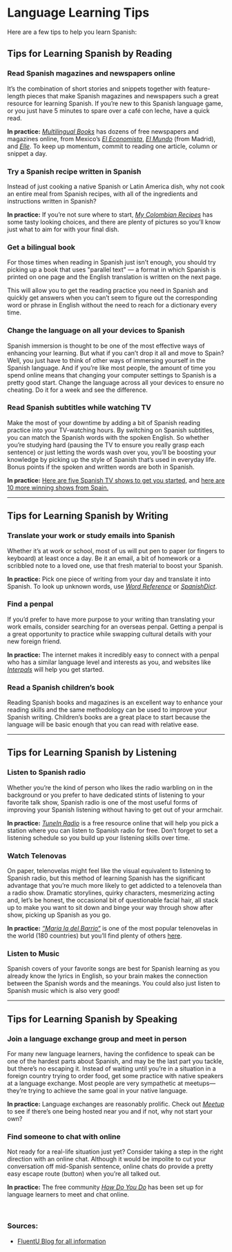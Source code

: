 <h1>Language Learning Tips</h1>
<p>Here are a few tips to help you learn Spanish:</p>

<p>
<h2><strong>Tips for Learning Spanish by Reading</strong></h2>

<h3>Read Spanish magazines and newspapers online</h3>
<p>It’s the combination of short stories and snippets together with feature-length pieces that make Spanish magazines and newspapers such a great resource for learning Spanish. If you’re new to this Spanish language game, or you just have 5 minutes to spare over a café con leche, have a quick read.</p>

<p><strong>In practice:</strong> <a href="https://shop.multilingualbooks.com/pages/learn-spanish-with-online-magazines"><i>Multilingual Books</i></a> has dozens of free newspapers and magazines online, from Mexico’s <a href="https://www.eleconomista.com.mx/"><i>El Economista</i></a>, <a href="https://www.elmundo.es/"><i>El Mundo</i></a> (from Madrid), and <a href="https://www.elle.com/es/"><i>Elle</i></a>. To keep up momentum, commit to reading one article, column or snippet a day.</p>


<h3>Try a Spanish recipe written in Spanish</h3>
<p>Instead of just cooking a native Spanish or Latin America dish, why not cook an entire meal from Spanish recipes, with all of the ingredients and instructions written in Spanish?</p>

<p><strong>In practice:</strong> If you’re not sure where to start, <a href="https://www.mycolombianrecipes.com/es/"><i>My Colombian Recipes</i></a> has some tasty looking choices, and there are plenty of pictures so you’ll know just what to aim for with your final dish.</p>


<h3>Get a bilingual book</h3>
<p>For those times when reading in Spanish just isn’t enough, you should try picking up a book that uses "parallel text" — a format in which Spanish is printed on one page and the English translation is written on the next page.</p>

<p>This will allow you to get the reading practice you need in Spanish and quickly get answers when you can’t seem to figure out the corresponding word or phrase in English without the need to reach for a dictionary every time.</p>


<h3>Change the language on all your devices to Spanish</h3>
<p>Spanish immersion is thought to be one of the most effective ways of enhancing your learning. But what if you can’t drop it all and move to Spain? Well, you just have to think of other ways of immersing yourself in the Spanish language. And if you’re like most people, the amount of time you spend online means that changing your computer settings to Spanish is a pretty good start. Change the language across all your devices to ensure no cheating. Do it for a week and see the difference.</p>


<h3>Read Spanish subtitles while watching TV</h3>
<p>Make the most of your downtime by adding a bit of Spanish reading practice into your TV-watching hours. By switching on Spanish subtitles, you can match the Spanish words with the spoken English. So whether you’re studying hard (pausing the TV to ensure you really grasp each sentence) or just letting the words wash over you, you’ll be boosting your knowledge by picking up the style of Spanish that’s used in everyday life. Bonus points if the spoken and written words are both in Spanish.</p>

<p><strong>In practice:</strong> <a href="https://www.fluentu.com/blog/spanish/spanish-tv-shows/">Here are five Spanish TV shows to get you started</a>, and <a href="https://www.fluentu.com/blog/spanish/spanish-immersion-tv/">here are 10 more winning shows from Spain.</a></p>

<hr>

<h2><strong>Tips for Learning Spanish by Writing</strong></h2>

<h3>Translate your work or study emails into Spanish</h3>
<p>Whether it’s at work or school, most of us will put pen to paper (or fingers to keyboard) at least once a day. Be it an email, a bit of homework or a scribbled note to a loved one, use that fresh material to boost your Spanish.</p>

<p><strong>In practice:</strong> Pick one piece of writing from your day and translate it into Spanish. To look up unknown words, use <a href="https://www.wordreference.com/"><i>Word Reference</i></a> or <a href="https://www.spanishdict.com/"><i>SpanishDict</i></a>.</p>


<h3>Find a penpal</h3>
<p>If you’d prefer to have more purpose to your writing than translating your work emails, consider searching for an overseas penpal. Getting a penpal is a great opportunity to practice while swapping cultural details with your new foreign friend.</p>

<p><strong>In practice:</strong> The internet makes it incredibly easy to connect with a penpal who has a similar language level and interests as you, and websites like <a href="https://www.interpals.net/"><i>Interpals</i></a> will help you get started.</p>


<h3>Read a Spanish children’s book</h3>
<p>Reading Spanish books and magazines is an excellent way to enhance your reading skills and the same methodology can be used to improve your Spanish writing. Children’s books are a great place to start because the language will be basic enough that you can read with relative ease.</p>

<hr>

<h2><strong>Tips for Learning Spanish by Listening</strong></h2>

<h3>Listen to Spanish radio</h3>
<p>Whether you’re the kind of person who likes the radio warbling on in the background or you prefer to have dedicated stints of listening to your favorite talk show, Spanish radio is one of the most useful forms of improving your Spanish listening without having to get out of your armchair.</p>

<p><strong>In practice:</strong> <a href="https://tunein.com/"><i>TuneIn Radio</i></a> is a free resource online that will help you pick a station where you can listen to Spanish radio for free. Don’t forget to set a listening schedule so you build up your listening skills over time.</p>


<h3>Watch Telenovas</h3>
<p>On paper, telenovelas might feel like the visual equivalent to listening to Spanish radio, but this method of learning Spanish has the significant advantage that you’re much more likely to get addicted to a telenovela than a radio show. Dramatic storylines, quirky characters, mesmerizing acting and, let’s be honest, the occasional bit of questionable facial hair, all stack up to make you want to sit down and binge your way through show after show, picking up Spanish as you go.</p>

<p><strong>In practice:</strong> <a href="https://www.fluentu.com/blog/spanish/best-telenovelas-for-learning-spanish/"><i>“Maria la del Barrio“</i></a> is one of the most popular telenovelas in the world (180 countries) but you’ll find plenty of others <a href="https://www.fluentu.com/blog/spanish/learn-spanish-telenovela/">here</a>.</p>


<h3>Listen to Music</h3>
<p>Spanish covers of your favorite songs are best for Spanish learning as you already know the lyrics in English, so your brain makes the connection between the Spanish words and the meanings. You could also just listen to Spanish music which is also very good!</p>

<hr>

<h2><strong>Tips for Learning Spanish by Speaking</strong></h2>

<h3>Join a language exchange group and meet in person</h3>
<p>For many new language learners, having the confidence to speak can be one of the hardest parts about Spanish, and may be the last part you tackle, but there’s no escaping it. Instead of waiting until you’re in a situation in a foreign country trying to order food, get some practice with native speakers at a language exchange. Most people are very sympathetic at meetups—they’re trying to achieve the same goal in your native language.</p>

<p><strong>In practice:</strong> Language exchanges are reasonably prolific. Check out <a href="https://www.meetup.com/"><i>Meetup</i></a> to see if there’s one being hosted near you and if not, why not start your own?</p>


<h3>Find someone to chat with online</h3>
<p>Not ready for a real-life situation just yet? Consider taking a step in the right direction with an online chat. Although it would be impolite to cut your conversation off mid-Spanish sentence, online chats do provide a pretty easy escape route (button) when you’re all talked out.</p>

<p><strong>In practice:</strong> The free community <a href="https://www.meetup.com/"><i>How Do You Do</i></a> has been set up for language learners to meet and chat online.</p>
</p>
<p>&nbsp;</p>

<h3>Sources:</h3>
<ul>
<li><a href="https://www.fluentu.com/blog/spanish/tips-for-learning-spanish/">FluentU Blog for all information</a></li>
</ul>
